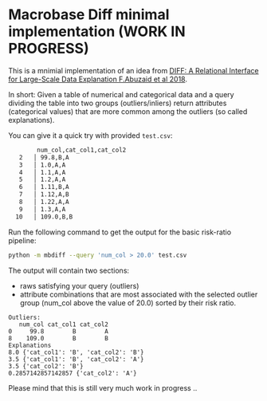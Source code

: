 # Macrobase Diff minimal implementation (WORK IN PROGRESS)
This is a mnimial implementation of an idea from [DIFF: A Relational Interface for Large-Scale Data Explanation F.Abuzaid et al 2018](https://cs.stanford.edu/~matei/papers/2019/vldb_macrobase_diff.pdf).

In short: Given a table of numerical and categorical data and a query dividing the table into two groups (outliers/inliers) return attributes (categorical values) that are more common among the outliers (so called explanations).

You can give it a quick try with provided `test.csv`:
```bash
        num_col,cat_col1,cat_col2
   2   │ 99.8,B,A
   3   │ 1.0,A,A
   4   │ 1.1,A,A
   5   │ 1.2,A,A
   6   │ 1.11,B,A
   7   │ 1.12,A,B
   8   │ 1.22,A,A
   9   │ 1.3,A,A
  10   │ 109.0,B,B
```
Run the following command to get the output for the basic risk-ratio pipeline:
```bash
python -m mbdiff --query 'num_col > 20.0' test.csv
```
The output will contain two sections:
- raws satisfying your query (outliers)
- attribute combinations that are most associated with the selected outlier group (num_col above the value of 20.0) sorted by their risk ratio.
```
Outliers:
   num_col cat_col1 cat_col2
0     99.8        B        A
8    109.0        B        B
Explanations
8.0 {'cat_col1': 'B', 'cat_col2': 'B'}
3.5 {'cat_col1': 'B', 'cat_col2': 'A'}
3.5 {'cat_col2': 'B'}
0.2857142857142857 {'cat_col2': 'A'}
```

Please mind that this is still very much work in progress ..
